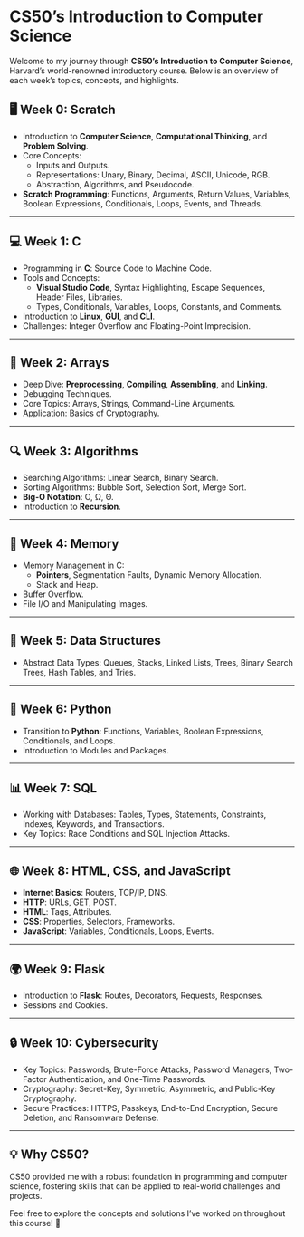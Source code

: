 
# CS50’s Introduction to Computer Science

Welcome to my journey through **CS50’s Introduction to Computer Science**, Harvard’s world-renowned introductory course. Below is an overview of each week’s topics, concepts, and highlights.


## 🖥️ Week 0: Scratch
- Introduction to **Computer Science**, **Computational Thinking**, and **Problem Solving**.  
- Core Concepts:  
  - Inputs and Outputs.  
  - Representations: Unary, Binary, Decimal, ASCII, Unicode, RGB.  
  - Abstraction, Algorithms, and Pseudocode.  
- **Scratch Programming**: Functions, Arguments, Return Values, Variables, Boolean Expressions, Conditionals, Loops, Events, and Threads.

---

## 💻 Week 1: C
- Programming in **C**: Source Code to Machine Code.  
- Tools and Concepts:  
  - **Visual Studio Code**, Syntax Highlighting, Escape Sequences, Header Files, Libraries.  
  - Types, Conditionals, Variables, Loops, Constants, and Comments.  
- Introduction to **Linux**, **GUI**, and **CLI**.  
- Challenges: Integer Overflow and Floating-Point Imprecision.

---

## 📂 Week 2: Arrays
- Deep Dive: **Preprocessing**, **Compiling**, **Assembling**, and **Linking**.  
- Debugging Techniques.  
- Core Topics: Arrays, Strings, Command-Line Arguments.  
- Application: Basics of Cryptography.

---

## 🔍 Week 3: Algorithms
- Searching Algorithms: Linear Search, Binary Search.  
- Sorting Algorithms: Bubble Sort, Selection Sort, Merge Sort.  
- **Big-O Notation**: O, Ω, Θ.  
- Introduction to **Recursion**.

---

## 🧠 Week 4: Memory
- Memory Management in C:  
  - **Pointers**, Segmentation Faults, Dynamic Memory Allocation.  
  - Stack and Heap.  
- Buffer Overflow.  
- File I/O and Manipulating Images.

---

## 🌳 Week 5: Data Structures
- Abstract Data Types: Queues, Stacks, Linked Lists, Trees, Binary Search Trees, Hash Tables, and Tries.

---

## 🐍 Week 6: Python
- Transition to **Python**: Functions, Variables, Boolean Expressions, Conditionals, and Loops.  
- Introduction to Modules and Packages.

---

## 📊 Week 7: SQL
- Working with Databases: Tables, Types, Statements, Constraints, Indexes, Keywords, and Transactions.  
- Key Topics: Race Conditions and SQL Injection Attacks.

---

## 🌐 Week 8: HTML, CSS, and JavaScript
- **Internet Basics**: Routers, TCP/IP, DNS.  
- **HTTP**: URLs, GET, POST.  
- **HTML**: Tags, Attributes.  
- **CSS**: Properties, Selectors, Frameworks.  
- **JavaScript**: Variables, Conditionals, Loops, Events.

---

## 🌍 Week 9: Flask
- Introduction to **Flask**: Routes, Decorators, Requests, Responses.  
- Sessions and Cookies.

---

## 🔒 Week 10: Cybersecurity
- Key Topics: Passwords, Brute-Force Attacks, Password Managers, Two-Factor Authentication, and One-Time Passwords.  
- Cryptography: Secret-Key, Symmetric, Asymmetric, and Public-Key Cryptography.  
- Secure Practices: HTTPS, Passkeys, End-to-End Encryption, Secure Deletion, and Ransomware Defense.

---

## 💡 Why CS50?
CS50 provided me with a robust foundation in programming and computer science, fostering skills that can be applied to real-world challenges and projects.

Feel free to explore the concepts and solutions I’ve worked on throughout this course! 🚀